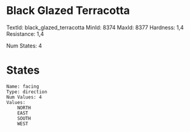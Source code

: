 # Black Glazed Terracotta
TextId: black_glazed_terracotta
MinId: 8374
MaxId: 8377
Hardness: 1,4
Resistance: 1,4

Num States: 4
# States
```
Name: facing
Type: direction
Num Values: 4
Values:
    NORTH
    EAST
    SOUTH
    WEST
```